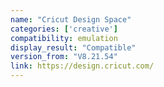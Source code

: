 ```yaml
---
name: "Cricut Design Space"
categories: ['creative']
compatibility: emulation
display_result: "Compatible"
version_from: "V8.21.54"
link: https://design.cricut.com/
---
```


